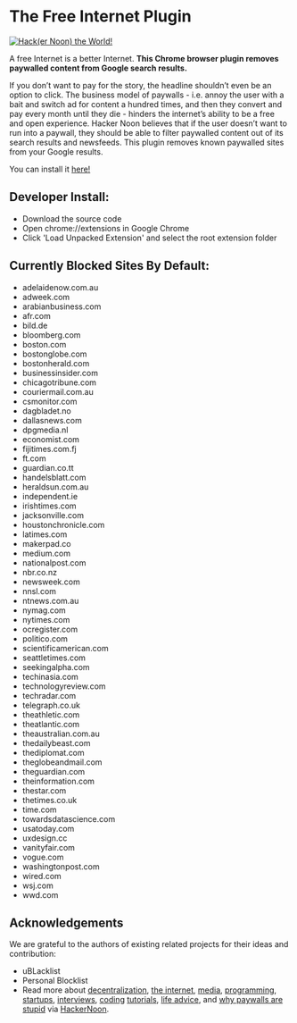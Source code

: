 # The Free Internet Plugin

[![Hack(er Noon) the World!](https://img.youtube.com/vi/u3CKgkyc7Qo/0.jpg)](https://www.youtube.com/watch?v=u3CKgkyc7Qo)

A free Internet is a better Internet. **This Chrome browser plugin removes paywalled content from Google search results.**

If you don’t want to pay for the story, the headline shouldn’t even be an option to click. The business model of paywalls - i.e. annoy the user with a bait and switch ad for content a hundred times, and then they convert and pay every month until they die - hinders the internet’s ability to be a free and open experience. Hacker Noon believes that if the user doesn’t want to run into a paywall, they should be able to filter paywalled content out of its search results and newsfeeds.
This plugin removes known paywalled sites from your Google results. 

You can install it [here!](https://chrome.google.com/webstore/detail/the-free-internet-plugin/lodclhfimkjdjmmjgeioendfjpgoghoo)

## Developer Install:

* Download the source code
* Open chrome://extensions in Google Chrome
* Click 'Load Unpacked Extension' and select the root extension folder

## Currently Blocked Sites By Default:
* adelaidenow.com.au
* adweek.com
* arabianbusiness.com
* afr.com
* bild.de
* bloomberg.com
* boston.com
* bostonglobe.com
* bostonherald.com
* businessinsider.com
* chicagotribune.com
* couriermail.com.au
* csmonitor.com
* dagbladet.no
* dallasnews.com
* dpgmedia.nl
* economist.com
* fijitimes.com.fj
* ft.com
* guardian.co.tt
* handelsblatt.com
* heraldsun.com.au
* independent.ie
* irishtimes.com
* jacksonville.com
* houstonchronicle.com
* latimes.com
* makerpad.co
* medium.com
* nationalpost.com
* nbr.co.nz
* newsweek.com
* nnsl.com
* ntnews.com.au
* nymag.com
* nytimes.com
* ocregister.com
* politico.com
* scientificamerican.com
* seattletimes.com
* seekingalpha.com
* techinasia.com 
* technologyreview.com
* techradar.com
* telegraph.co.uk
* theathletic.com
* theatlantic.com
* theaustralian.com.au
* thedailybeast.com
* thediplomat.com
* theglobeandmail.com
* theguardian.com
* theinformation.com
* thestar.com
* thetimes.co.uk
* time.com
* towardsdatascience.com
* usatoday.com
* uxdesign.cc
* vanityfair.com
* vogue.com
* washingtonpost.com
* wired.com
* wsj.com
* wwd.com

## Acknowledgements

We are grateful to the authors of existing related projects for their ideas and contribution:
* uBLacklist
* Personal Blocklist
* Read more about [decentralization](https://hackernoon.com/tagged/decentralization), [the internet](https://hackernoon.com/tagged/fix-the-internet), [media](https://hackernoon.com/search?query=media), [programming](https://hackernoon.com/tagged/programming), [startups](https://hackernoon.com/tagged/startup), [interviews](https://hackernoon.com/tagged/interview), [coding](https://hackernoon.com/tagged/coding) [tutorials](https://hackernoon.com/tagged/tutorial),  [life advice](https://hackernoon.com/tagged/self-improvement), and [why paywalls are stupid](https://hackernoon.com/search?query=paywall) via [HackerNoon](https://hackernoon.com).
